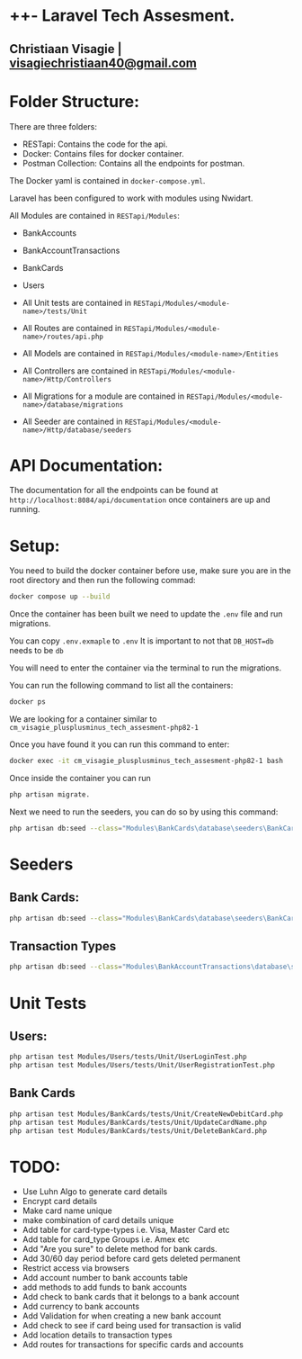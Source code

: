 # ++- Laravel Tech Assesment.
## Christiaan Visagie | visagiechristiaan40@gmail.com

# Folder Structure:
There are three folders:
- RESTapi: Contains the code for the api.
- Docker: Contains files for docker container.
- Postman Collection: Contains all the endpoints for postman.

The Docker yaml is contained in `docker-compose.yml`.

Laravel has been configured to work with modules using Nwidart.

All Modules are contained in `RESTapi/Modules`:
- BankAccounts
- BankAccountTransactions
- BankCards
- Users

- All Unit tests are contained in `RESTapi/Modules/<module-name>/tests/Unit`
- All Routes are contained in `RESTapi/Modules/<module-name>/routes/api.php`
- All Models are contained in `RESTapi/Modules/<module-name>/Entities`
- All Controllers are contained in `RESTapi/Modules/<module-name>/Http/Controllers`
- All Migrations for a module are contained in `RESTapi/Modules/<module-name>/database/migrations`
- All Seeder are contained in `RESTapi/Modules/<module-name>/Http/database/seeders`

# API Documentation:
The documentation for all the endpoints can be found at `http://localhost:8084/api/documentation` once containers are up
and running.

# Setup:
You need to build the docker container before use, make sure you are in the root directory and then run the following commad:
```bash
docker compose up --build
```

Once the container has been built we need to update the `.env` file and run migrations. 

You can copy `.env.exmaple` to `.env`
It is important to not that `DB_HOST=db` needs to be `db`

You will need to enter the container via the terminal to run the migrations.

You can run the following command to list all the containers:
```bash
docker ps
```

We are looking for a container similar to `cm_visagie_plusplusminus_tech_assesment-php82-1`

Once you have found it you can run this command to enter:
```bash
docker exec -it cm_visagie_plusplusminus_tech_assesment-php82-1 bash
```
Once inside the container you can run 
```bash
php artisan migrate.
```

Next we need to run the seeders, you can do so by using this command:
```bash
php artisan db:seed --class="Modules\BankCards\database\seeders\BankCardTypesSeeder"
```

# Seeders
## Bank Cards:
```bash
php artisan db:seed --class="Modules\BankCards\database\seeders\BankCardTypesSeeder"
```

## Transaction Types
```bash
php artisan db:seed --class="Modules\BankAccountTransactions\database\seeders\TransactionsTypeSeeder"
```

# Unit Tests
## Users:
```bash
php artisan test Modules/Users/tests/Unit/UserLoginTest.php
php artisan test Modules/Users/tests/Unit/UserRegistrationTest.php
```

## Bank Cards
```bash
php artisan test Modules/BankCards/tests/Unit/CreateNewDebitCard.php
php artisan test Modules/BankCards/tests/Unit/UpdateCardName.php
php artisan test Modules/BankCards/tests/Unit/DeleteBankCard.php
```

# TODO:
- Use Luhn Algo to generate card details
- Encrypt card details
- Make card name unique
- make combination of card details unique
- Add table for card-type-types i.e. Visa, Master Card etc
- Add table for card_type Groups i.e. Amex etc
- Add "Are you sure" to delete method for bank cards.
- Add 30/60 day period before card gets deleted permanent
- Restrict access via browsers
- Add account number to bank accounts table
- add methods to add funds to bank accounts
- Add check to bank cards that it belongs to a bank account
- Add currency to bank accounts
- Add Validation for when creating a new bank account
- Add check to see if card being used for transaction is valid
- Add location details to transaction types
- Add routes for transactions for specific cards and accounts